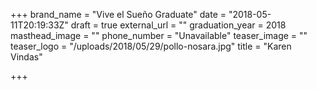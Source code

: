 +++
brand_name = "Vive el Sueño Graduate"
date = "2018-05-11T20:19:33Z"
draft = true
external_url = ""
graduation_year = 2018
masthead_image = ""
phone_number = "Unavailable"
teaser_image = ""
teaser_logo = "/uploads/2018/05/29/pollo-nosara.jpg"
title = "Karen Vindas"

+++
